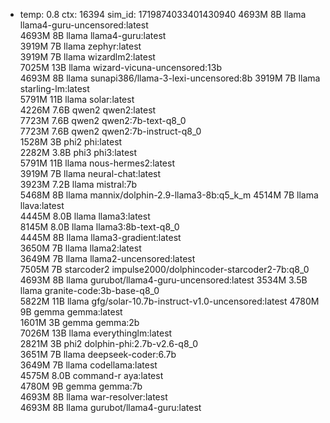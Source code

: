 * temp: 0.8 ctx: 16394 sim_id: 1719874033401430940
   4693M 8B    llama              llama4-guru-uncensored:latest   
   4693M 8B    llama              llama4-guru:latest              
   3919M 7B    llama              zephyr:latest                   
   3919M 7B    llama              wizardlm2:latest                
   7025M 13B   llama              wizard-vicuna-uncensored:13b    
   4693M 8B    llama              sunapi386/llama-3-lexi-uncensored:8b
   3919M 7B    llama              starling-lm:latest              
   5791M 11B   llama              solar:latest                    
   4226M 7.6B  qwen2              qwen2:latest                    
   7723M 7.6B  qwen2              qwen2:7b-text-q8_0              
   7723M 7.6B  qwen2              qwen2:7b-instruct-q8_0          
   1528M 3B    phi2               phi:latest                      
   2282M 3.8B  phi3               phi3:latest                     
   5791M 11B   llama              nous-hermes2:latest             
   3919M 7B    llama              neural-chat:latest              
   3923M 7.2B  llama              mistral:7b                      
   5468M 8B    llama              mannix/dolphin-2.9-llama3-8b:q5_k_m
   4514M 7B    llama              llava:latest                    
   4445M 8.0B  llama              llama3:latest                   
   8145M 8.0B  llama              llama3:8b-text-q8_0             
   4445M 8B    llama              llama3-gradient:latest          
   3650M 7B    llama              llama2:latest                   
   3649M 7B    llama              llama2-uncensored:latest        
   7505M 7B    starcoder2         impulse2000/dolphincoder-starcoder2-7b:q8_0
   4693M 8B    llama              gurubot/llama4-guru-uncensored:latest
   3534M 3.5B  llama              granite-code:3b-base-q8_0       
   5822M 11B   llama              gfg/solar-10.7b-instruct-v1.0-uncensored:latest
   4780M 9B    gemma              gemma:latest                    
   1601M 3B    gemma              gemma:2b                        
   7026M 13B   llama              everythinglm:latest             
   2821M 3B    phi2               dolphin-phi:2.7b-v2.6-q8_0      
   3651M 7B    llama              deepseek-coder:6.7b             
   3649M 7B    llama              codellama:latest                
   4575M 8.0B  command-r          aya:latest                      
   4780M 9B    gemma              gemma:7b                        
   4693M 8B    llama              war-resolver:latest             
   4693M 8B    llama              gurubot/llama4-guru:latest      
